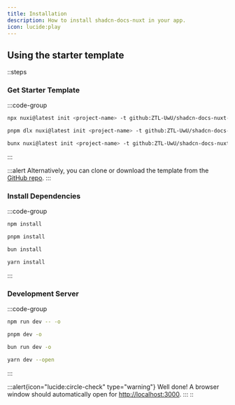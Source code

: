 ```yaml
---
title: Installation
description: How to install shadcn-docs-nuxt in your app.
icon: lucide:play
---
```


## Using the starter template

::steps
### Get Starter Template

  :::code-group
  ```bash [npm]
  npx nuxi@latest init <project-name> -t github:ZTL-UwU/shadcn-docs-nuxt-starter
  ```
  
  ```bash [pnpm]
  pnpm dlx nuxi@latest init <project-name> -t github:ZTL-UwU/shadcn-docs-nuxt-starter
  ```
  
  ```bash [bun]
  bunx nuxi@latest init <project-name> -t github:ZTL-UwU/shadcn-docs-nuxt-starter
  ```
  :::

  :::alert
  Alternatively, you can clone or download the template from the [GitHub repo](https://github.com/ZTL-UwU/shadcn-docs-nuxt-starter).
  :::

### Install Dependencies

  :::code-group
  ```bash [npm]
  npm install
  ```
  
  ```bash [pnpm]
  pnpm install
  ```
  
  ```bash [bun]
  bun install
  ```
  
  ```bash [yarn]
  yarn install
  ```
  :::

### Development Server

  :::code-group
  ```bash [npm]
  npm run dev -- -o
  ```
  
  ```bash [pnpm]
  pnpm dev -o
  ```
  
  ```bash [bun]
  bun run dev -o
  ```
  
  ```bash [yarn]
  yarn dev --open
  ```
  :::

  :::alert{icon="lucide:circle-check" type="warning"}
  Well done! A browser window should automatically open for <http://localhost:3000>.
  :::
::
